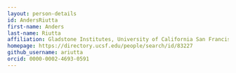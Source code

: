 ```yaml
---
layout: person-details
id: AndersRiutta
first-name: Anders
last-name: Riutta
affiliation: Gladstone Institutes, University of California San Francisco, California, USA
homepage: https://directory.ucsf.edu/people/search/id/83227
github_username: ariutta
orcid: 0000-0002-4693-0591
---
```

